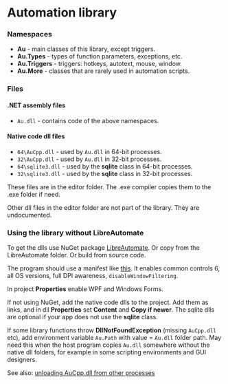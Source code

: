 # Automation library

### Namespaces
- **Au** - main classes of this library, except triggers.
- **Au.Types** - types of function parameters, exceptions, etc.
- **Au.Triggers** - triggers: hotkeys, autotext, mouse, window.
- **Au.More** - classes that are rarely used in automation scripts.

### Files
#### .NET assembly files
- `Au.dll` - contains code of the above namespaces.

#### Native code dll files
- `64\AuCpp.dll` - used by `Au.dll` in 64-bit processes.
- `32\AuCpp.dll` - used by `Au.dll` in 32-bit processes.
- `64\sqlite3.dll` - used by the **sqlite** class in 64-bit processes.
- `32\sqlite3.dll` - used by the **sqlite** class in 32-bit processes.

These files are in the editor folder. The .exe compiler copies them to the .exe folder if need.

Other dll files in the editor folder are not part of the library. They are undocumented.

### Using the library without LibreAutomate
To get the dlls use NuGet package [LibreAutomate](https://www.nuget.org/packages/LibreAutomate). Or copy from the LibreAutomate folder. Or build from source code.

The program should use a manifest like [this](https://github.com/qgindi/LibreAutomate/blob/master/_/default.exe.manifest). It enables common controls 6, all OS versions, full DPI awareness, `disableWindowFiltering`.

In project **Properties** enable WPF and Windows Forms.

If not using NuGet, add the native code dlls to the project. Add them as links, and in dll **Properties** set **Content** and **Copy if newer**. The sqlite dlls are optional if your app does not use the **sqlite** class.

If some library functions throw **DllNotFoundException** (missing `AuCpp.dll` etc), add environment variable `Au.Path` with value = `Au.dll` folder path. May need this when the host program copies `Au.dll` somewhere without the native dll folders, for example in some scripting environments and GUI designers.

See also: [unloading AuCpp.dll from other processes](https://www.libreautomate.com/forum/showthread.php?tid=7557)
